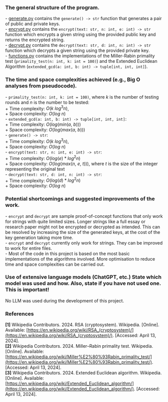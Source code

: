 ### The general structure of the program.
\- [generate.py](./generate.py) contains the `generate() -> str` function that generates a pair of public and private keys.   
\- [encrypt.py](./encrypt.py) contains the `encrypt(text: str, n: int, e: int) -> str` function which encrypts a given string using the provided public key and returns the encrypted string.  
\- [decrypt.py](./decrypt.py) contains the `decrypt(text: str, d: int, n: int) -> str` function which decrypts a given string using the provided private key.  
\- [functions.py](./functions.py) contains the implementations of the Miller-Rabin primality test (`primality_test(n: int, k: int = 100)`) and the Extended Euclidean Algorithm (`extended_gcd(a: int, b: int) -> tuple[int, int, int]`).

### The time and space complexities achieved (e.g., Big O analyses from pseudocode).
\- `primality_test(n: int, k: int = 100)`, where $k$ is the number of testing rounds and $n$ is the number to be tested:  
\+ Time complexity: $O(k \: log^3 n)$,  
\+ Space complexity: $O(log \: n)$  
\- `extended_gcd(a: int, b: int) -> tuple[int, int, int]`:  
\+ Time complexity: $O(log(min(a, \: b)))$  
\+ Space complexity: $O(log(max(a, \:  b)))$  
\- `generate() -> str`:  
\+ Time complexity: $O(k \: log^3 n)$,  
\+ Space complexity: $O(log \: n)$  
\- `encrypt(text: str, n: int, e: int) -> str`:  
\+ Time complexity: $O(log(e)*log^2 n )$  
\+ Space complexity: $O(log(max(n, \: e, \: t)))$, where $t$ is the size of the integer representing the original text  
\- `decrypt(text: str, d: int, n: int) -> str`:  
\+ Time complexity: $O(log(d)*log^2 n )$  
\+ Space complexity: $O(log \: n)$  

### Potential shortcomings and suggested improvements of the work.
\- `encrypt` and `decrypt` are sample proof-of-concept functions that only work for strings with quite limited sizes. Longer strings like a full essay or research paper might not be encrypted or decrypted as intended. This can be resolved by increasing the size of the generated keys, at the cost of the key generation taking more time.  
\- `encrypt` and `decrypt` currently only work for strings. They can be improved to work for entire files.  
\- Most of the code in this project is based on the most basic implementations of the algorithms involved. More optimisation to reduce time and space complexities can be carried out.

### Use of extensive language models (ChatGPT, etc.) State which model was used and how. Also, state if you have not used one. This is important!  
No LLM was used during the development of this project.
    
### References
**[1]** Wikipedia Contributors. 2024. RSA (cryptosystem). Wikipedia. [Online]. Available: [https://en.wikipedia.org/wiki/RSA_(cryptosystem)/](https://en.wikipedia.org/wiki/RSA_(cryptosystem)/). [Accessed: April 13, 2024].  
**[2]** Wikipedia Contributors. 2024. Miller–Rabin primality test. Wikipedia. [Online]. Available: [https://en.wikipedia.org/wiki/Miller%E2%80%93Rabin_primality_test/](https://en.wikipedia.org/wiki/Miller%E2%80%93Rabin_primality_test/). [Accessed: April 13, 2024].  
**[3]** Wikipedia Contributors. 2024. Extended Euclidean algorithm. Wikipedia. [Online]. Available: [https://en.wikipedia.org/wiki/Extended_Euclidean_algorithm/](https://en.wikipedia.org/wiki/Extended_Euclidean_algorithm/). [Accessed: April 13, 2024]. 
